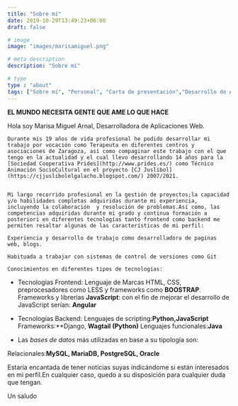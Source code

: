 ```yaml
---
title: "Sobre mí"
date: 2019-10-29T13:49:23+06:00
draft: false

# image
image: "images/marisamiguel.png"

# meta description
description: "Sobre mí"

# type
type : "about"
tags: ["Sobre mí", "Personal", "Carta de presentación","Desarrollo de App Webs"]
---
```




**EL MUNDO NECESITA GENTE QUE AME LO QUE HACE**

  
Hola soy Marisa Miguel Arnal, Desarrolladora de Aplicaciones Web.   

    Durante mis 19 años de vida profesional he podido desarrollar mi trabajo por vocación como Terapeuta en diferentes centros y asociaciones de Zaragoza, así como compaginar este trabajo con el que tengo en la actualidad y el cual llevo desarrollando 14 años para la [Sociedad Cooperativa Prides](http://www.prides.es/) como Técnico Animación SocioCultural en el proyecto [CJ Juslibol](https://cjjuslibolelgalacho.blogspot.com/) 2007/2021.


    Mi largo recorrido profesional en la gestión de proyectos;la capacidad y/o habilidades completas adquiridas durante mi experiencia, incluyendo la colaboración  y resolución de problemas.Así como, las competencias adquiridas durante mi grado y continua formación a posteriori en diferentes tecnologías tanto frontend como backend me permiten resaltar algunas de las características de mi perfil:

    Experiencia y desarrollo de trabajo como desarrolladora de paginas web, blogs.

    Habituada a trabajar con sistemas de control de versiones como Git
  
    Conocimientos en diferentes tipos de tecnologías:
  
-  Tecnologías Frontend: Lenguaje de Marcas HTML, CSS, preprocesadores como LESS y frameworks como **BOOSTRAP**. Frameworks y librerías **JavaScript**: con el fin de mejorar el desarrollo de JavaScript serían: **Angular**

- Tecnologías Backend: Lenguajes de scripting:**Python,JavaScript**
Frameworks:**Django, **Wagtail (Python)**
Lenguajes funcionales:**Java**

- Las *bases de datos* más utilizadas en base a su tipología son:

Relacionales:**MySQL, MariaDB, PostgreSQL, Oracle**


Estaría encantada de tener noticias suyas indicándome si están interesados en mi perfil.En cualquier caso, quedo a su disposición para cualquier duda que tengan.

Un saludo




